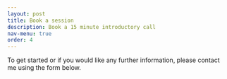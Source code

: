 ```yaml
---
layout: post
title: Book a session
description: Book a 15 minute introductory call
nav-menu: true
order: 4
---
```


To get started or if you would like any further information, please contact me using the form below.
